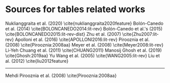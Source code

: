 # Sources for tables related works
Nuklianggraita et al. (2020) \cite{nuklianggraita2020feature}
Bolón-Canedo et al. (2014) \cite{BOLONCANEDO2014:lit-rev}
Bolón-Canedo et al.'s (2015) \cite{BOLONCANEDO2015:lit-rev-dist}
Zhu et al. (2007) \cite{Zhu2007:lit-rev}
Apolloni et al. (2016) \cite{APOLLONI2016:lit-rev}
Pirooznia et al. (2008) \cite{Pirooznia:2008aa}
Meyer et al. (2008) \cite{Meyer2008:lit-rev}
Li-Yeh Chuang et al. (2011) \cite{CHUANG2011}
Manosij Ghosh et al. (2019) \cite{Ghosh:2019aa}
Yu Wang et al. (2005) \cite{WANG2005:lit-rev}
Liu et al. (2012) \cite{liu2012feature}


---

Mehdi Pirooznia et al. (2008) \cite{Pirooznia:2008aa}
